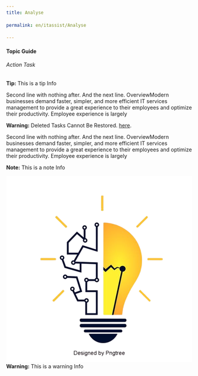```yaml
---
title: Analyse

permalink: en/itassist/Analyse

---
```

#### Topic Guide
###### Action Task


<tip> **Tip:**  This is a tip Info </tip>


Second line with nothing after.
And the next line. OverviewModern businesses demand faster, simpler, and more efficient IT services management to provide a great experience to their employees and optimize their productivity. Employee experience is largely 

<warning> **Warning:**  Deleted Tasks Cannot Be Restored. [here](https://duckduckgo.com). </warning>

Second line with nothing after.
And the next line. OverviewModern businesses demand faster, simpler, and more efficient IT services management to provide a great experience to their employees and optimize their productivity. Employee experience is largely 


<note> **Note:** This is a note Info </note>



<warning> ![sample](images/en/itassist/bulb.png) **Warning:** This is a warning Info </warning>
